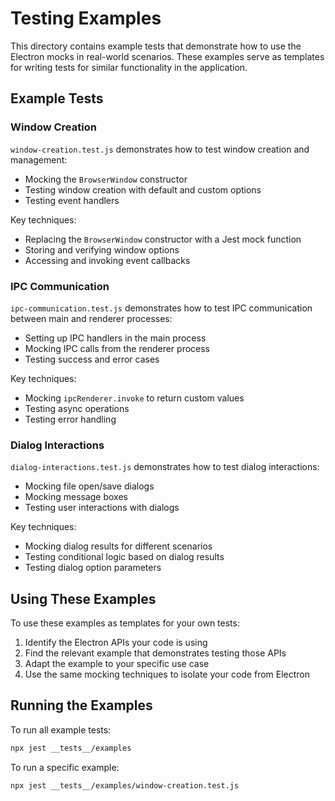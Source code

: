 # Testing Examples

This directory contains example tests that demonstrate how to use the Electron mocks in real-world scenarios. These examples serve as templates for writing tests for similar functionality in the application.

## Example Tests

### Window Creation

`window-creation.test.js` demonstrates how to test window creation and management:

- Mocking the `BrowserWindow` constructor
- Testing window creation with default and custom options
- Testing event handlers

Key techniques:
- Replacing the `BrowserWindow` constructor with a Jest mock function
- Storing and verifying window options
- Accessing and invoking event callbacks

### IPC Communication

`ipc-communication.test.js` demonstrates how to test IPC communication between main and renderer processes:

- Setting up IPC handlers in the main process
- Mocking IPC calls from the renderer process
- Testing success and error cases

Key techniques:
- Mocking `ipcRenderer.invoke` to return custom values
- Testing async operations
- Testing error handling

### Dialog Interactions

`dialog-interactions.test.js` demonstrates how to test dialog interactions:

- Mocking file open/save dialogs
- Mocking message boxes
- Testing user interactions with dialogs

Key techniques:
- Mocking dialog results for different scenarios
- Testing conditional logic based on dialog results
- Testing dialog option parameters

## Using These Examples

To use these examples as templates for your own tests:

1. Identify the Electron APIs your code is using
2. Find the relevant example that demonstrates testing those APIs
3. Adapt the example to your specific use case
4. Use the same mocking techniques to isolate your code from Electron

## Running the Examples

To run all example tests:

```bash
npx jest __tests__/examples
```

To run a specific example:

```bash
npx jest __tests__/examples/window-creation.test.js
``` 